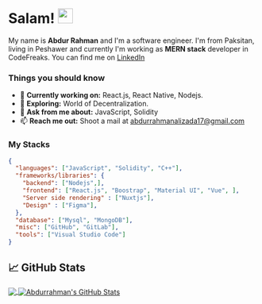 
# Salam! <img src="https://gitlab.com/hunger-care/hunger-care-app/uploads/e60a3b0e1986aa1671a1a6f9485cae81/wave.gif" width="30px">

My name is **Abdur Rahman** and I'm a software engineer. I'm from Paksitan, living in Peshawer and currently I'm working as **MERN stack** developer in CodeFreaks. You can find me on [LinkedIn](https://www.linkedin.com/in/abdur-rahman-316b55203/)
### Things you should know

- 🔭 <b>Currently working on:</b> React.js, React Native, Nodejs.
- 🌴  <b>Exploring:</b> World of Decentralization.
- 💬 <b>Ask from me about:</b> JavaScript, Solidity
- 📫 <b>Reach me out:</b> Shoot a mail at <a href="mailto:abdurrahmanalizada17@gmail.com" target="_blank">abdurrahmanalizada17@gmail.com</a>

### My Stacks

```json
{
  "languages": ["JavaScript", "Solidity", "C++"],
  "frameworks/libraries": {
    "backend": ["Nodejs",],
    "frontend": ["React.js", "Boostrap", "Material UI", "Vue", ],
    "Server side rendering" : ["Nuxtjs"],
    "Design" : ["Figma"],
  },
  "database": ["Mysql", "MongoDB"],
  "misc": ["GitHub", "GitLab"],
  "tools": ["Visual Studio Code"]
}
```

## &#x1f4c8; GitHub Stats

<a href="https://github.com/Abdurrahman-Alizada">
  <img align="center" src="https://github-readme-stats.vercel.app/api/top-langs/?username=Abdurrahman-Alizada&hide=dockerfile,css&title_color=ffffff&text_color=c9cacc&icon_color=2bbc8a&bg_color=1d1f21" />
</a>
<a href="https://github.com/Abdurrahman-Alizada">
  <img align="center" src="https://github-readme-stats.vercel.app/api?username=Abdurrahman-Alizada&show_icons=true&line_height=27&count_private=true&title_color=ffffff&text_color=c9cacc&icon_color=2bbc8a&bg_color=1d1f21" alt="Abdurrahman's GitHub Stats" />
</a>

<!-- links to social media icons -->

<!-- icons with padding -->

[1.1]: http://i.imgur.com/tXSoThF.png "twitter icon with padding"
[2.1]: http://i.imgur.com/0o48UoR.png "github icon with padding"

<!-- icons without padding -->

[1.2]: https://i.imgur.com/wWzX9uB.png "twitter icon without padding"
[2.2]: https://i.imgur.com/9I6NRUm.png "github icon without padding"
[3.2]: https://i.imgur.com/dgXzJ9j.png "LinkedIn icon without padding"

<!-- links to your social media accounts -->

[1]: https://twitter.com/expelmahmud
[2]: https://github.com/devmahmud
[3]: https://www.linkedin.com/in/devmahmud/
